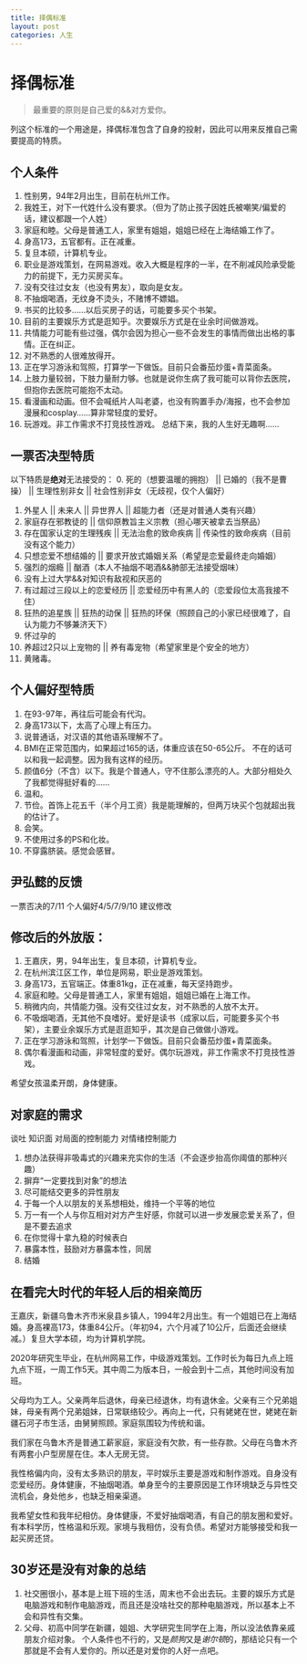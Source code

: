```yaml
---
title: 择偶标准
layout: post
categories: 人生
---
```


# 择偶标准
> 最重要的原则是自己爱的&&对方爱你。

列这个标准的一个用途是，择偶标准包含了自身的投射，因此可以用来反推自己需要提高的特质。

## 个人条件
1. 性别男，94年2月出生，目前在杭州工作。
2. 我姓王，对下一代姓什么没有要求。（但为了防止孩子因姓氏被嘲笑/偏爱的话，建议都跟一个人姓）
3. 家庭和睦。父母是普通工人，家里有姐姐，姐姐已经在上海结婚工作了。
4. 身高173，五官都有。正在减重。
5. 复旦本硕，计算机专业。
6. 职业是游戏策划，在网易游戏。收入大概是程序的一半，在不削减风险承受能力的前提下，无力买房买车。
7. 没有交往过女友（也没有男友），取向是女友。
8. 不抽烟喝酒，无纹身不烫头，不赌博不嫖娼。
9. 书买的比较多……以后买房子的话，可能要多买个书架。
10. 目前的主要娱乐方式是逛知乎。次要娱乐方式是在业余时间做游戏。
11. 共情能力可能有些过强，偶尔会因为担心一些不会发生的事情而做出出格的事情。正在纠正。
12. 对不熟悉的人很难放得开。
13. 正在学习游泳和驾照，打算学一下做饭。目前只会番茄炒蛋+青菜面条。
14. 上肢力量较弱，下肢力量耐力够。也就是说你生病了我可能可以背你去医院，但抱你去医院可能抱不太动。
15. 看漫画和动画。但不会喊纸片人叫老婆，也没有购置手办/海报，也不会参加漫展和cosplay……算非常轻度的爱好。
16. 玩游戏。非工作需求不打竞技性游戏。
总结下来，我的人生好无趣啊……

## 一票否决型特质
以下特质是**绝对**无法接受的：
0. 死的（想要温暖的拥抱） || 已婚的（我不是曹操） || 生理性别非女 || 社会性别非女（无歧视，仅个人偏好）
1. 外星人 || 未来人 || 异世界人 || 超能力者（还是对普通人类有兴趣）
2. 家庭存在邪教徒的 || 信仰原教旨主义宗教（担心哪天被拿去当祭品）
3. 存在国家认定的生理残疾 || 无法治愈的致命疾病 || 传染性的致命疾病（目前没有这个能力）
4. 只想恋爱不想结婚的 || 要求开放式婚姻关系（希望是恋爱最终走向婚姻）
5. 强烈的烟瘾 || 酗酒（本人不抽烟不喝酒&&肺部无法接受烟味）
6. 没有上过大学&&对知识有敌视和厌恶的
7. 有过超过三段以上的恋爱经历 || 恋爱经历中有黑人的（恋爱段位太高我接不住）
8. 狂热的追星族 || 狂热的动保 || 狂热的环保（照顾自己的小家已经很难了，自认为能力不够兼济天下）
9. 怀过孕的 
10. 养超过2只以上宠物的 || 养有毒宠物（希望家里是个安全的地方）
11. 黄赌毒。

## 个人偏好型特质
1. 在93-97年，再往后可能会有代沟。
2. 身高173以下，太高了心理上有压力。
3. 说普通话，对汉语的其他语系理解不了。
4. BMI在正常范围内，如果超过165的话，体重应该在50-65公斤。
不在的话可以和我一起调整。因为我有这样的经历。
5. 颜值6分（不含）以下。我是个普通人，守不住那么漂亮的人。大部分相处久了我都觉得挺好看的……
6. 温和。
7. 节俭。首饰上花五千（半个月工资）我是能理解的，但两万块买个包就超出我的估计了。
8. 会笑。
9. 不使用过多的PS和化妆。
10. 不穿露脐装。感觉会感冒。

## 尹弘懿的反馈
一票否决的7/11
个人偏好4/5/7/9/10
建议修改

## 修改后的外放版：

1. 王嘉庆，男，94年出生，复旦本硕，计算机专业。
2. 在杭州滨江区工作，单位是网易，职业是游戏策划。
3. 身高173，五官端正。体重81kg，正在减重，每天坚持跑步。
4. 家庭和睦。父母是普通工人，家里有姐姐，姐姐已婚在上海工作。
5. 稍微内向，共情能力强。没有交往过女友，对不熟悉的人放不太开。
6. 不吸烟喝酒，无其他不良嗜好。爱好是读书（成家以后，可能要多买个书架），主要业余娱乐方式是逛逛知乎，其次是自己做做小游戏。
7. 正在学习游泳和驾照，计划学一下做饭。目前只会番茄炒蛋+青菜面条。
8. 偶尔看漫画和动画，非常轻度的爱好。偶尔玩游戏，非工作需求不打竞技性游戏。

希望女孩温柔开朗，身体健康。

## 对家庭的需求
谈吐
知识面
对局面的控制能力
对情绪控制能力

1. 想办法获得非吸毒式的兴趣来充实你的生活（不会逐步抬高你阈值的那种兴趣）
2. 摒弃“一定要找到对象”的想法
3. 尽可能结交更多的异性朋友
4. 于每一个人以朋友的关系想相处，维持一个平等的地位
5. 万一有一个人与你互相对对方产生好感，你就可以进一步发展恋爱关系了，但是不要去追求
6. 在你觉得十拿九稳的时候表白
7. 暴露本性，鼓励对方暴露本性，同居
8. 结婚

## 在看完大时代的年轻人后的相亲简历
王嘉庆，新疆乌鲁木齐市米泉县乡镇人，1994年2月出生。有一个姐姐已在上海结婚。身高裸高173，体重84公斤。（年初94，六个月减了10公斤，后面还会继续减。）复旦大学本硕，均为计算机学院。

2020年研究生毕业，在杭州网易工作，中级游戏策划。工作时长为每日九点上班九点下班，一周工作5天。其中周二为版本日，一般会到十二点，其他时间没有加班。

父母均为工人。父亲两年后退休，母亲已经退休，均有退休金。父亲有三个兄弟姐妹，母亲有两个兄弟姐妹，日常联络较少。再向上一代，只有姥姥在世，姥姥在新疆石河子市生活，由舅舅照顾。家庭氛围较为传统和谐。

我们家在乌鲁木齐是普通工薪家庭，家庭没有欠款，有一些存款。父母在乌鲁木齐有两套小户型房屋在住。本人无房无贷。

我性格偏内向，没有太多熟识的朋友，平时娱乐主要是游戏和制作游戏。自身没有恋爱经历。身体健康，不抽烟喝酒。单身至今的主要原因是工作环境缺乏与异性交流机会，身处他乡，也缺乏相亲渠道。

我希望女性和我年纪相仿。身体健康，不爱好抽烟喝酒，有自己的朋友圈和爱好。有本科学历，性格温和乐观。家境与我相仿，没有负债。希望对方能够接受和我一起买房还贷。

## 30岁还是没有对象的总结
1. 社交圈很小，基本是上班下班的生活，周末也不会出去玩。主要的娱乐方式是电脑游戏和制作电脑游戏，而且还是没啥社交的那种电脑游戏，所以基本上不会和异性有交集。
2. 父母、初高中同学在新疆，姐姐、大学研究生同学在上海，所以没法依靠亲戚朋友介绍对象。
个人条件也不行的，又是*颜狗*又是*谢尔顿*的，那结论只有一个那就是不会有人爱你的。所以还是对爱你的人好一点吧。
